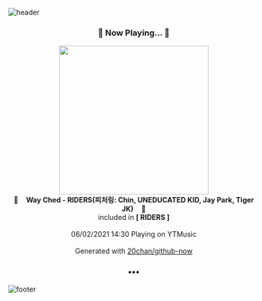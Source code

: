 ![header](https://capsule-render.vercel.app/api?type=wave&height=170&section=header&text=Hi.%20I'm%20SHIFT&fontColor=090707&fontAlignX=45&fontAlignY=65&fontSize=100)

<h3 align="center">🎵 Now Playing... 🎵</h3>
<p align="center">
  <a href="https://music.youtube.com/watch?v=UwVRhJ6mSn4">
    <img width="300" src="https://lh3.googleusercontent.com/xzOA0OrYiJ1QjWBx-C7lB-0ZDO3AqIf3jLMe7rq3zBnQN9UncTaX3u8vthHucIdr83lZgCXfjsGyxXTj">
  </a>
  <br>
  🎵&nbsp&nbsp&nbsp <b>Way Ched - RIDERS(피처링: Chin, UNEDUCATED KID, Jay Park, Tiger JK)</b> &nbsp&nbsp&nbsp🎵
  <br>
  included in <b>[ RIDERS ]</b>
  
  <br />
  <br />
  06/02/2021 14:30 Playing on YTMusic
  <br />
  <br />
  Generated with <a href="https://github.com/20chan/github-now">20chan/github-now</a>
</p>

<h3 align="center">•••</h3>

![footer](https://capsule-render.vercel.app/api?type=wave&height=150&section=footer)

